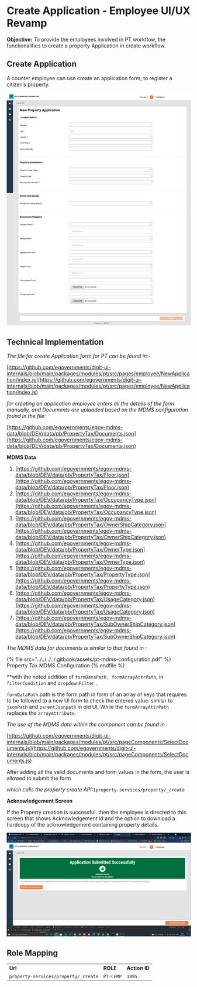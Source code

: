 # Create Application - Employee UI/UX Revamp

**Objective:** To provide the employees involved in PT workflow, the functionalities to create a property Application in create workflow.

## **Create Application**

A counter employee can use create an application form, to register a citizen’s property.

![](<../../../../.gitbook/assets/image (190).png>)

## **Technical Implementation**

_The file for create Application form for PT can be found in:-_

[https://github.com/egovernments/digit-ui-internals/blob/main/packages/modules/pt/src/pages/employee/NewApplication/index.js](https://github.com/egovernments/digit-ui-internals/blob/main/packages/modules/pt/src/pages/employee/NewApplication/index.js)

_for creating an application employee enters all the details of the form manually, and Documents are uploaded based on the MDMS configuration found in the file:_

[https://github.com/egovernments/egov-mdms-data/blob/DEV/data/pb/PropertyTax/Documents.json](https://github.com/egovernments/egov-mdms-data/blob/DEV/data/pb/PropertyTax/Documents.json)

**MDMS Data**

1. [https://github.com/egovernments/egov-mdms-data/blob/DEV/data/pb/PropertyTax/Floor.json](https://github.com/egovernments/egov-mdms-data/blob/DEV/data/pb/PropertyTax/Floor.json)
2. [https://github.com/egovernments/egov-mdms-data/blob/DEV/data/pb/PropertyTax/OccupancyType.json](https://github.com/egovernments/egov-mdms-data/blob/DEV/data/pb/PropertyTax/OccupancyType.json)
3. [https://github.com/egovernments/egov-mdms-data/blob/DEV/data/pb/PropertyTax/OwnerShipCategory.json](https://github.com/egovernments/egov-mdms-data/blob/DEV/data/pb/PropertyTax/OwnerShipCategory.json)
4. [https://github.com/egovernments/egov-mdms-data/blob/DEV/data/pb/PropertyTax/OwnerType.json](https://github.com/egovernments/egov-mdms-data/blob/DEV/data/pb/PropertyTax/OwnerType.json)
5. [https://github.com/egovernments/egov-mdms-data/blob/DEV/data/pb/PropertyTax/PropertyType.json](https://github.com/egovernments/egov-mdms-data/blob/DEV/data/pb/PropertyTax/PropertyType.json)
6. [https://github.com/egovernments/egov-mdms-data/blob/DEV/data/pb/PropertyTax/UsageCategory.json](https://github.com/egovernments/egov-mdms-data/blob/DEV/data/pb/PropertyTax/UsageCategory.json)
7. [https://github.com/egovernments/egov-mdms-data/blob/DEV/data/pb/PropertyTax/SubOwnerShipCategory.json](https://github.com/egovernments/egov-mdms-data/blob/DEV/data/pb/PropertyTax/SubOwnerShipCategory.json)

_The MDMS data for documents is similar to that found in :_

{% file src="../../../../.gitbook/assets/pt-mdms-configuration.pdf" %}
Property Tax MDMS Configuration
{% endfile %}

\*\*with the noted addition of `formDataPath, formArrayAttrPath`, in `filterCondition` and `dropdownFilter` .

`formDataPath` path is the form path in form of an array of keys that requires to be followed to a new UI form to check the entered value. similar to `jsonPath` and `parentJsonpath` in old UI, While the `formArrayAttrPath` replaces the `arrayAttribute`.

_The use of the MDMS data within the component can be found in :_

[https://github.com/egovernments/digit-ui-internals/blob/main/packages/modules/pt/src/pageComponents/SelectDocuments.js](https://github.com/egovernments/digit-ui-internals/blob/main/packages/modules/pt/src/pageComponents/SelectDocuments.js)

After adding all the valid documents and form values in the form, the user is allowed to submit the form

_which calls the property create API:_`1property-services/property/_create`

**Acknowledgement Screen**

If the Property creation is successful. then the employee is directed to this screen that shows Acknowledgement Id and the option to download a hardcopy of the acknowledgement containing property details.

![](<../../../../.gitbook/assets/image (137) (5).png>)

## **Role Mapping**

|                                      |           |               |
| ------------------------------------ | --------- | ------------- |
| **Url**                              | **ROLE**  | **Action ID** |
| `property-services/property/_create` | `PT-CEMP` | `1895`        |
